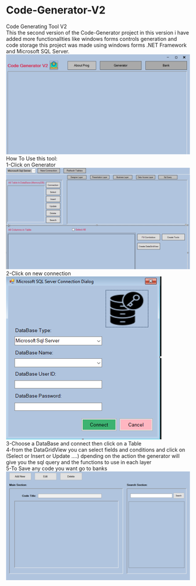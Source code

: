 # Code-Generator-V2
Code Generating Tool V2</br>
This the second version of the Code-Generator project in this version i have added more functionallties like windows forms controls generation and code storage this project was made using windows forms .NET Framework and Microsoft SQL Server.</br>
![image alt](https://github.com/Toufik-Sam/Code-Generator-V2/blob/bb40c83d484bb186c0be62c74f84487c0a403202/screenshotMain.PNG)
</br>How To Use this tool:</br>
1-Click on Generator</br>
![image alt](https://github.com/Toufik-Sam/Code-Generator-V2/blob/bb40c83d484bb186c0be62c74f84487c0a403202/screenshotGenerator.PNG)
2-Click on new connection </br>
![image alt](https://github.com/Toufik-Sam/Code-Generator-V2/blob/bb40c83d484bb186c0be62c74f84487c0a403202/screenshotConnection.PNG)
</br>3-Choose a DataBase and connect then click on a Table</br>
4-from the DataGridView you can select fields and conditions and click on (Select or Insert or Update ....) dpending on the action the generator will give you the sql query and the functions to use in each layer </br>
5-To Save any code you want go to banks 
![image alt](https://github.com/Toufik-Sam/Code-Generator-V2/blob/bb40c83d484bb186c0be62c74f84487c0a403202/screenshotBank.PNG)

